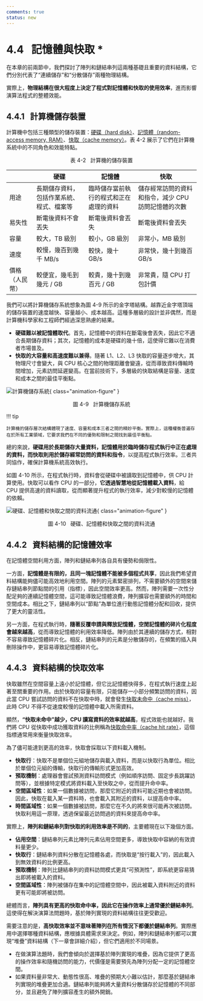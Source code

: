 ```yaml
---
comments: true
status: new
---
```


# 4.4 &nbsp; 記憶體與快取 *

在本章的前兩節中，我們探討了陣列和鏈結串列這兩種基礎且重要的資料結構，它們分別代表了“連續儲存”和“分散儲存”兩種物理結構。

實際上，**物理結構在很大程度上決定了程式對記憶體和快取的使用效率**，進而影響演算法程式的整體效能。

## 4.4.1 &nbsp; 計算機儲存裝置

計算機中包括三種類型的儲存裝置：<u>硬碟（hard disk）</u>、<u>記憶體（random-access memory, RAM）</u>、<u>快取（cache memory）</u>。表 4-2 展示了它們在計算機系統中的不同角色和效能特點。

<p align="center"> 表 4-2 &nbsp; 計算機的儲存裝置 </p>

<div class="center-table" markdown>

|                | 硬碟                                     | 記憶體                                   | 快取                                              |
| -------------- | ---------------------------------------- | -------------------------------------- | ------------------------------------------------- |
| 用途           | 長期儲存資料，包括作業系統、程式、檔案等 | 臨時儲存當前執行的程式和正在處理的資料 | 儲存經常訪問的資料和指令，減少 CPU 訪問記憶體的次數 |
| 易失性         | 斷電後資料不會丟失                       | 斷電後資料會丟失                       | 斷電後資料會丟失                                  |
| 容量           | 較大，TB 級別                            | 較小，GB 級別                          | 非常小，MB 級別                                   |
| 速度           | 較慢，幾百到幾千 MB/s                    | 較快，幾十 GB/s                        | 非常快，幾十到幾百 GB/s                           |
| 價格（人民幣） | 較便宜，幾毛到幾元 / GB                  | 較貴，幾十到幾百元 / GB                | 非常貴，隨 CPU 打包計價                           |

</div>

我們可以將計算機儲存系統想象為圖 4-9 所示的金字塔結構。越靠近金字塔頂端的儲存裝置的速度越快、容量越小、成本越高。這種多層級的設計並非偶然，而是計算機科學家和工程師們經過深思熟慮的結果。

- **硬碟難以被記憶體取代**。首先，記憶體中的資料在斷電後會丟失，因此它不適合長期儲存資料；其次，記憶體的成本是硬碟的幾十倍，這使得它難以在消費者市場普及。
- **快取的大容量和高速度難以兼得**。隨著 L1、L2、L3 快取的容量逐步增大，其物理尺寸會變大，與 CPU 核心之間的物理距離會變遠，從而導致資料傳輸時間增加，元素訪問延遲變高。在當前技術下，多層級的快取結構是容量、速度和成本之間的最佳平衡點。

![計算機儲存系統](ram_and_cache.assets/storage_pyramid.png){ class="animation-figure" }

<p align="center"> 圖 4-9 &nbsp; 計算機儲存系統 </p>

!!! tip

    計算機的儲存層次結構體現了速度、容量和成本三者之間的精妙平衡。實際上，這種權衡普遍存在於所有工業領域，它要求我們在不同的優勢和限制之間找到最佳平衡點。

總的來說，**硬碟用於長期儲存大量資料，記憶體用於臨時儲存程式執行中正在處理的資料，而快取則用於儲存經常訪問的資料和指令**，以提高程式執行效率。三者共同協作，確保計算機系統高效執行。

如圖 4-10 所示，在程式執行時，資料會從硬碟中被讀取到記憶體中，供 CPU 計算使用。快取可以看作 CPU 的一部分，**它透過智慧地從記憶體載入資料**，給 CPU 提供高速的資料讀取，從而顯著提升程式的執行效率，減少對較慢的記憶體的依賴。

![硬碟、記憶體和快取之間的資料流通](ram_and_cache.assets/computer_storage_devices.png){ class="animation-figure" }

<p align="center"> 圖 4-10 &nbsp; 硬碟、記憶體和快取之間的資料流通 </p>

## 4.4.2 &nbsp; 資料結構的記憶體效率

在記憶體空間利用方面，陣列和鏈結串列各自具有優勢和侷限性。

一方面，**記憶體是有限的，且同一塊記憶體不能被多個程式共享**，因此我們希望資料結構能夠儘可能高效地利用空間。陣列的元素緊密排列，不需要額外的空間來儲存鏈結串列節點間的引用（指標），因此空間效率更高。然而，陣列需要一次性分配足夠的連續記憶體空間，這可能導致記憶體浪費，陣列擴容也需要額外的時間和空間成本。相比之下，鏈結串列以“節點”為單位進行動態記憶體分配和回收，提供了更大的靈活性。

另一方面，在程式執行時，**隨著反覆申請與釋放記憶體，空閒記憶體的碎片化程度會越來越高**，從而導致記憶體的利用效率降低。陣列由於其連續的儲存方式，相對不容易導致記憶體碎片化。相反，鏈結串列的元素是分散儲存的，在頻繁的插入與刪除操作中，更容易導致記憶體碎片化。

## 4.4.3 &nbsp; 資料結構的快取效率

快取雖然在空間容量上遠小於記憶體，但它比記憶體快得多，在程式執行速度上起著至關重要的作用。由於快取的容量有限，只能儲存一小部分頻繁訪問的資料，因此當 CPU 嘗試訪問的資料不在快取中時，就會發生<u>快取未命中（cache miss）</u>，此時 CPU 不得不從速度較慢的記憶體中載入所需資料。

顯然，**“快取未命中”越少，CPU 讀寫資料的效率就越高**，程式效能也就越好。我們將 CPU 從快取中成功獲取資料的比例稱為<u>快取命中率（cache hit rate）</u>，這個指標通常用來衡量快取效率。

為了儘可能達到更高的效率，快取會採取以下資料載入機制。

- **快取行**：快取不是單個位元組地儲存與載入資料，而是以快取行為單位。相比於單個位元組的傳輸，快取行的傳輸形式更加高效。
- **預取機制**：處理器會嘗試預測資料訪問模式（例如順序訪問、固定步長跳躍訪問等），並根據特定模式將資料載入至快取之中，從而提升命中率。
- **空間區域性**：如果一個數據被訪問，那麼它附近的資料可能近期也會被訪問。因此，快取在載入某一資料時，也會載入其附近的資料，以提高命中率。
- **時間區域性**：如果一個數據被訪問，那麼它在不久的將來很可能再次被訪問。快取利用這一原理，透過保留最近訪問過的資料來提高命中率。

實際上，**陣列和鏈結串列對快取的利用效率是不同的**，主要體現在以下幾個方面。

- **佔用空間**：鏈結串列元素比陣列元素佔用空間更多，導致快取中容納的有效資料量更少。
- **快取行**：鏈結串列資料分散在記憶體各處，而快取是“按行載入”的，因此載入到無效資料的比例更高。
- **預取機制**：陣列比鏈結串列的資料訪問模式更具“可預測性”，即系統更容易猜出即將被載入的資料。
- **空間區域性**：陣列被儲存在集中的記憶體空間中，因此被載入資料附近的資料更有可能即將被訪問。

總體而言，**陣列具有更高的快取命中率，因此它在操作效率上通常優於鏈結串列**。這使得在解決演算法問題時，基於陣列實現的資料結構往往更受歡迎。

需要注意的是，**高快取效率並不意味著陣列在所有情況下都優於鏈結串列**。實際應用中選擇哪種資料結構，應根據具體需求來決定。例如，陣列和鏈結串列都可以實現“堆疊”資料結構（下一章會詳細介紹），但它們適用於不同場景。

- 在做演算法題時，我們會傾向於選擇基於陣列實現的堆疊，因為它提供了更高的操作效率和隨機訪問的能力，代價僅是需要預先為陣列分配一定的記憶體空間。
- 如果資料量非常大、動態性很高、堆疊的預期大小難以估計，那麼基於鏈結串列實現的堆疊更加合適。鏈結串列能夠將大量資料分散儲存於記憶體的不同部分，並且避免了陣列擴容產生的額外開銷。
